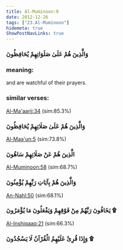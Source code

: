 ```yaml
---
title: Al-Muminoon:9
date: 2012-12-26
tags: ["23.Al-Muminoon"]
hidemeta: true 
ShowPostNavLinks: true 
---
```

### وَالَّذِينَ هُمْ عَلَىٰ صَلَوَاتِهِمْ يُحَافِظُونَ
### meaning: 
and are watchful of their prayers.
### similar verses: 

[Al-Ma'aarij:34](/70/34) (sim:85.3%)

### وَالَّذِينَ هُمْ عَلَىٰ صَلَاتِهِمْ يُحَافِظُونَ

[Al-Maa'un:5](/107/5) (sim:73.8%)

### الَّذِينَ هُمْ عَنْ صَلَاتِهِمْ سَاهُونَ

[Al-Muminoon:58](/23/58) (sim:68.7%)

### وَالَّذِينَ هُمْ بِآيَاتِ رَبِّهِمْ يُؤْمِنُونَ

[An-Nahl:50](/16/50) (sim:68.1%)

### يَخَافُونَ رَبَّهُمْ مِنْ فَوْقِهِمْ وَيَفْعَلُونَ مَا يُؤْمَرُونَ ۩

[Al-Inshiqaaq:21](/84/21) (sim:66.3%)

### وَإِذَا قُرِئَ عَلَيْهِمُ الْقُرْآنُ لَا يَسْجُدُونَ ۩
